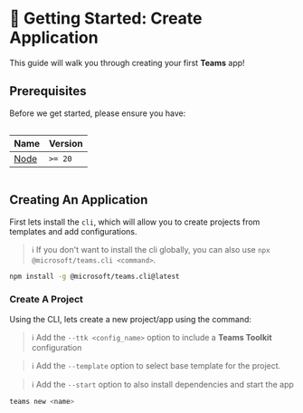 # 🚀 Getting Started: Create Application

This guide will walk you through creating your first **Teams** app!

## Prerequisites

Before we get started, please ensure you have:

<div style="display: flex">

| Name                                   | Version |
| -------------------------------------- | ------- |
| [Node](https://nodejs.org/en/download) | `>= 20` |

</div>

## Creating An Application

First lets install the `cli`, which will allow you to create projects
from templates and add configurations.

> ℹ️ If you don't want to install the cli globally, you can also use `npx @microsoft/teams.cli <command>`.

```sh
npm install -g @microsoft/teams.cli@latest
```

### Create A Project

Using the CLI, lets create a new project/app using the command:

> ℹ️ Add the `--ttk <config_name>` option to include a **Teams Toolkit** configuration

> ℹ️ Add the `--template` option to select base template for the project.

> ℹ️ Add the `--start` option to also install dependencies and start the app

```sh
teams new <name>
```
